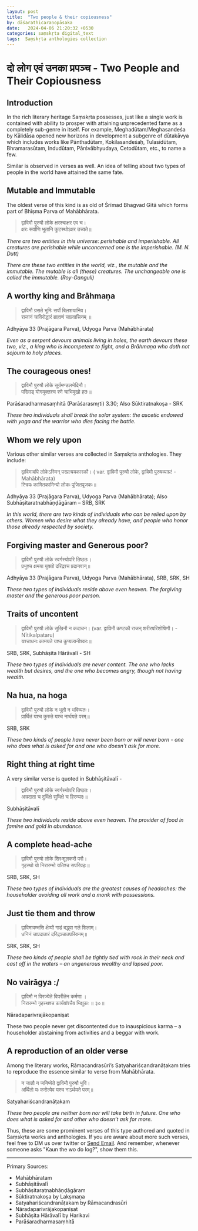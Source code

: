 ```yaml
---
layout: post
title:  "Two people & their copiousness"
by: dāśarathicaraṇopāsaka
date:   2024-04-06 21:20:32 +0530
categories: saṃskṛta digital_text
tags:  Saṃskṛta anthologies collection
---
```

# दो लोग एवं उनका प्रपञ्च - Two People and Their Copiousness


## Introduction


In the rich literary heritage Saṃskṛta possesses, just like a single work is contained with ability to prosper with attaining unprecedented fame as a completely sub-genre in itself. For example, Meghadūtam/Meghasandeśa by Kālidāsa opened new horizons in development a subgenre of dūtakāvya which includes works like Pānthadūtam, Kokilasandeśaḥ, Tulasīdūtam, Bhramarasūtam, Indudūtam, Pārśvābhyudaya, Cetodūtam, etc., to name a few.

Similar is observed in verses as well. An idea of telling about two types of people in the world have attained the same fate. 

## Mutable and Immutable


The oldest verse of this kind is as old of Śrīmad Bhagvad Gītā which forms part of Bhīṣma Parva of Mahābhārata.

> द्वाविमौ पुरुषौ लोके क्षरश्चाक्षर एव च। <br /> 
> क्षरः सर्वाणि भूतानि कूटस्थोऽक्षर उच्यते॥

_There are two entities in this universe: perishable and imperishable. All creatures are perishable while unconcerned one is the imperishable. (M. N. Dutt)_

_There are these two entities in the world, viz., the mutable and the immutable. The mutable is all (these) creatures. The unchangeable one is called the immutable. (Roy-Ganguli)_

## A worthy king and Brāhmaṇa

> द्वाविमौ ग्रसते भूमिः सर्पो बिलशयानिव।  <br />
राजानं चाविरोद्धारं ब्राह्मणं चाप्रवासिनम् ॥

Adhyāya 33 (Prajāgara Parva), Udyoga Parva (Mahābhārata)

_Even as a serpent devours animals living in holes, the earth devours these two, viz., a king who is incompetent to fight, and a Brāhmaṇa who doth not sojourn to holy places._

## The courageous ones!

> द्वाविमौ पुरुषौ लोके सूर्यमण्डलभेदिनौ।  <br />
परिव्राड् योगयुक्तश्च रणे चाभिमुखो हतः॥

Parāśaradharmasaṃhitā (Parāśarasmṛti) 3.30; Also Sūktiratnakoṣa - SRK

_These two individuals shall break the solar system: the ascetic endowed with yoga and the warrior who dies facing the battle._

## Whom we rely upon

Various other similar verses are collected in Saṃskṛta anthologies. They include:

> द्वाविमावपि लोकेऽस्मिन् परप्रत्ययकारकौ।  ( var. द्वाविमौ पुरुषौ लोके, द्वाविमौ पुरुषव्याघ्र! - Mahābhārata) <br />
स्त्रियः कामितकामिन्यो लोकः पूजितपूजकः॥ 

Adhyāya 33 (Prajāgara Parva), Udyoga Parva (Mahābhārata); Also Subhāṣitaratnabhāṇḍāgāram – SRB, SRK

_In this world, there are two kinds of individuals who can be relied upon by others. Women who desire what they already have, and people who honor those already respected by society._

## Forgiving master and Generous poor? 

> द्वाविमौ पुरुषौ लोके स्वर्गस्योपरि तिष्ठतः।  <br />
प्रभुश्च क्षमया युक्तो दरिद्रश्च प्रदानवान्॥

Adhyāya 33 (Prajāgara Parva), Udyoga Parva (Mahābhārata), SRB, SRK, SH

_These two types of individuals reside above even heaven. The forgiving master and the generous poor person._

## Traits of uncontent

> द्वाविमौ पुरुषौ लोके सुखिनौ न कदाचन। (var. द्वाविमौ कण्टकौ राजन् शरीरपरिशोषिणौ। - Nītikalpataru)  <br />
यश्चाधनः कामयते यश्च कुप्यत्यनीश्वरः॥

SRB, SRK, Subhāṣita Hārāvalī - SH

_These two types of individuals are never content. The one who lacks wealth but desires, and the one who becomes angry, though not having wealth._

## Na hua, na hoga

> द्वाविमौ पुरुषौ लोके न भूतौ न भविष्यतः।  <br />
प्रार्थितं यश्च कुरुते यश्च नार्थयते परम्॥

SRB, SRK

_These two kinds of people have never been born or will never born - one who does what is asked for and one who doesn't ask for more._

## Right thing at right time

A very similar verse is quoted in Subhāṣitāvalī -

> द्वाविमौ पुरुषौ लोके स्वर्गस्योपरि तिष्ठतः।  <br />
अन्नदाता च दुर्भिक्षे सुभिक्षे च हिरण्यदः॥

Subhāṣitāvalī

_These two individuals reside above even heaven. The provider of food in famine and gold in abundance._

## A complete head-ache

> द्वाविमौ पुरुषो लोके शिरःशूलकरौ परौ।  
गृहस्थो यो निरारम्भो यतिश्च सपरिग्रहः॥

SRB, SRK, SH

_These two types of individuals are the greatest causes of headaches: the householder avoiding all work and a monk with possessions._

## Just tie them and throw

> द्वाविमावम्भसि क्षेप्यौ गाढं बद्ध्वा गले शिलाम्।  <br />
धनिनं चाप्रदातारं दरिद्रञ्चातपस्विनम्॥

SRK, SRK, SH

_These two kinds of people shall be tightly tied with rock in their neck and cast off in the waters – an ungenerous wealthy and lapsed poor._

## No vairāgya :/

> द्वाविमौ न विरज्येते विपरीतेन कर्मणा ।  <br />
निरारम्भो गृहस्थश्च कार्यवांश्चैव भिक्षुकः ॥ ३०॥

Nāradaparivrajākopaniṣat

These two people never get discontented due to inauspicious karma – a householder abstaining from activities and a beggar with work.

## A reproduction of an older verse

Among the literary works, Rāmacandrasūri’s Satyahariścandranāṭakam tries to reproduce the essence similar to verse from Mahābhārata.

> न जातौ न जनिष्येते द्वाविमौ पुरुषौ भुवि।  <br />
अर्थितो यः करोत्येव यश्च नाऽर्थयते परम्॥

Satyahariścandranāṭakam

_These two people are neither born nor will take birth in future. One who does what is asked for and other who doesn’t ask for more._

Thus, these are some prominent verses of this type authored and quoted in Saṃskṛta works and anthologies. If you are aware about more such verses, feel free to DM us over twitter or  <a id="contact-link" href="#">Send Email</a>.
And remember, whenever someone asks "Kaun the wo do log?", show them this.

<script>
    var firstPart = "sanskrithitaay";
    var secondPart = "gmail.com";
    var contactLink = document.getElementById("contact-link");
    contactLink.setAttribute("href", "mailto:" + firstPart + "@" + secondPart);
</script>

<hr />

Primary Sources:

- Mahābhāratam
- Subhāṣitāvalī
- Subhāṣitaratnabhāṇḍāgāram
- Sūktiratnakoṣa by Lakṣmaṇa
- Satyahariścandranāṭakam by Rāmacandrasūri
- Nāradaparivrājakopaniṣat
- Subhāṣita Hārāvalī by Harikavi
- Parāśaradharmasaṃhitā
